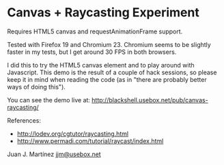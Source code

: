 Canvas + Raycasting Experiment
==============================

Requires HTML5 canvas and requestAnimationFrame support.

Tested with Firefox 19 and Chromium 23. Chromium seems to be slightly faster in
my tests, but I get around 30 FPS in both browsers.

I did this to try the HTML5 canvas element and to play around with Javascript.
This demo is the result of a couple of hack sessions, so please keep it in mind
when reading the code (as in "there are probably better ways of doing this").

You can see the demo live at: http://blackshell.usebox.net/pub/canvas-raycasting/

References:

 - http://lodev.org/cgtutor/raycasting.html
 - http://www.permadi.com/tutorial/raycast/index.html

Juan J. Martínez <jjm@usebox.net>

